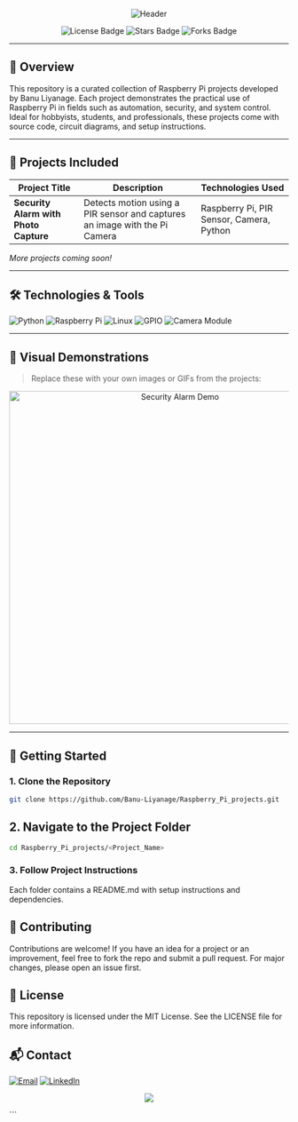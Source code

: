 <p align="center">
  <img src="https://capsule-render.vercel.app/api?type=waving&color=gradient&height=150&section=header&text=Raspberry%20Pi%20Projects&fontSize=40&fontAlignY=35&desc=By%20Banuka%20Liyanage&descAlignY=60&descAlign=62" alt="Header"/>
</p>

<p align="center">
  <img src="https://img.shields.io/github/license/Banu-Liyanage/Raspberry_Pi_projects?style=for-the-badge" alt="License Badge"/>
  <img src="https://img.shields.io/github/stars/Banu-Liyanage/Raspberry_Pi_projects?style=for-the-badge" alt="Stars Badge"/>
  <img src="https://img.shields.io/github/forks/Banu-Liyanage/Raspberry_Pi_projects?style=for-the-badge" alt="Forks Badge"/>
</p>

---

## 🧠 Overview

This repository is a curated collection of Raspberry Pi projects developed by Banu Liyanage. Each project demonstrates the practical use of Raspberry Pi in fields such as automation, security, and system control. Ideal for hobbyists, students, and professionals, these projects come with source code, circuit diagrams, and setup instructions.

---

## 🔧 Projects Included

| Project Title                        | Description                                                                 | Technologies Used                      |
|--------------------------------------|-----------------------------------------------------------------------------|----------------------------------------|
| **Security Alarm with Photo Capture** | Detects motion using a PIR sensor and captures an image with the Pi Camera | Raspberry Pi, PIR Sensor, Camera, Python |

*More projects coming soon!*

---

## 🛠️ Technologies & Tools

<p align="left">
  <img src="https://img.shields.io/badge/Python-3776AB?style=for-the-badge&logo=python&logoColor=white" alt="Python"/>
  <img src="https://img.shields.io/badge/Raspberry%20Pi-C51A4A?style=for-the-badge&logo=raspberry-pi&logoColor=white" alt="Raspberry Pi"/>
  <img src="https://img.shields.io/badge/Linux-FCC624?style=for-the-badge&logo=linux&logoColor=black" alt="Linux"/>
  <img src="https://img.shields.io/badge/GPIO-FF9900?style=for-the-badge" alt="GPIO"/>
  <img src="https://img.shields.io/badge/Camera%20Module-000000?style=for-the-badge" alt="Camera Module"/>
</p>

---

## 📸 Visual Demonstrations

> Replace these with your own images or GIFs from the projects:

<p align="center">
  <img src="assets/security_demo.gif" alt="Security Alarm Demo" width="600"/>
</p>

---

## 🚀 Getting Started

### 1. Clone the Repository


```bash
git clone https://github.com/Banu-Liyanage/Raspberry_Pi_projects.git
```

## 2. Navigate to the Project Folder
```bash
cd Raspberry_Pi_projects/<Project_Name>
```
### 3. Follow Project Instructions
Each folder contains a README.md with setup instructions and dependencies.

## 🤝 Contributing
Contributions are welcome! If you have an idea for a project or an improvement, feel free to fork the repo and submit a pull request. For major changes, please open an issue first.

## 📄 License
This repository is licensed under the MIT License. See the LICENSE file for more information.

## 📬 Contact
<p align="left"> <a href="mailto:your.email@example.com"><img src="https://img.shields.io/badge/Email-D14836?style=for-the-badge&logo=gmail&logoColor=white" alt="Email"/></a> <a href="www.linkedin.com/in/banuka-liyanage-2479542a8"><img src="https://img.shields.io/badge/LinkedIn-0077B5?style=for-the-badge&logo=linkedin&logoColor=white" alt="LinkedIn"/></a> </p>
<p align="center"> <img src="https://capsule-render.vercel.app/api?type=waving&color=gradient&height=150&section=footer"/> </p> ```

